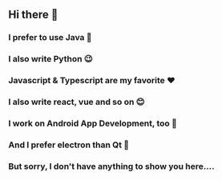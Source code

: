 ## Hi there 👋
### I prefer to use Java 🍵
### I also write Python 😉
### Javascript & Typescript are my favorite ❤️
### I also write react, vue and so on 😊
### I work on Android App Development, too 🙌
### And I prefer electron than Qt 👀 
### But sorry, I don't have anything to show you here....

<!--
**Paper-Folding/paper-folding** is a ✨ _special_ ✨ repository because its `README.md` (this file) appears on your GitHub profile.

Here are some ideas to get you started:

- 🔭 I’m currently working on ...
- 🌱 I’m currently learning ...
- 👯 I’m looking to collaborate on ...
- 🤔 I’m looking for help with ...
- 💬 Ask me about ...
- 📫 How to reach me: ...
- 😄 Pronouns: ...
- ⚡ Fun fact: ...
-->
